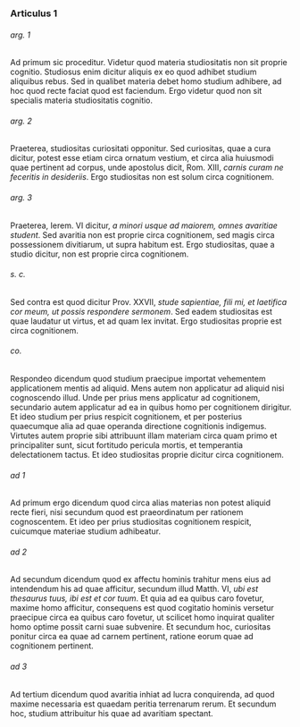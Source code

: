 ### Articulus 1

###### arg. 1
Ad primum sic proceditur. Videtur quod materia studiositatis non sit proprie cognitio. Studiosus enim dicitur aliquis ex eo quod adhibet studium aliquibus rebus. Sed in qualibet materia debet homo studium adhibere, ad hoc quod recte faciat quod est faciendum. Ergo videtur quod non sit specialis materia studiositatis cognitio.

###### arg. 2
Praeterea, studiositas curiositati opponitur. Sed curiositas, quae a cura dicitur, potest esse etiam circa ornatum vestium, et circa alia huiusmodi quae pertinent ad corpus, unde apostolus dicit, Rom. XIII, *carnis curam ne feceritis in desideriis*. Ergo studiositas non est solum circa cognitionem.

###### arg. 3
Praeterea, Ierem. VI dicitur, *a minori usque ad maiorem, omnes avaritiae student*. Sed avaritia non est proprie circa cognitionem, sed magis circa possessionem divitiarum, ut supra habitum est. Ergo studiositas, quae a studio dicitur, non est proprie circa cognitionem.

###### s. c.
Sed contra est quod dicitur Prov. XXVII, *stude sapientiae, fili mi, et laetifica cor meum, ut possis respondere sermonem*. Sed eadem studiositas est quae laudatur ut virtus, et ad quam lex invitat. Ergo studiositas proprie est circa cognitionem.

###### co.
Respondeo dicendum quod studium praecipue importat vehementem applicationem mentis ad aliquid. Mens autem non applicatur ad aliquid nisi cognoscendo illud. Unde per prius mens applicatur ad cognitionem, secundario autem applicatur ad ea in quibus homo per cognitionem dirigitur. Et ideo studium per prius respicit cognitionem, et per posterius quaecumque alia ad quae operanda directione cognitionis indigemus. Virtutes autem proprie sibi attribuunt illam materiam circa quam primo et principaliter sunt, sicut fortitudo pericula mortis, et temperantia delectationem tactus. Et ideo studiositas proprie dicitur circa cognitionem.

###### ad 1
Ad primum ergo dicendum quod circa alias materias non potest aliquid recte fieri, nisi secundum quod est praeordinatum per rationem cognoscentem. Et ideo per prius studiositas cognitionem respicit, cuicumque materiae studium adhibeatur.

###### ad 2
Ad secundum dicendum quod ex affectu hominis trahitur mens eius ad intendendum his ad quae afficitur, secundum illud Matth. VI, *ubi est thesaurus tuus, ibi est et cor tuum*. Et quia ad ea quibus caro fovetur, maxime homo afficitur, consequens est quod cogitatio hominis versetur praecipue circa ea quibus caro fovetur, ut scilicet homo inquirat qualiter homo optime possit carni suae subvenire. Et secundum hoc, curiositas ponitur circa ea quae ad carnem pertinent, ratione eorum quae ad cognitionem pertinent.

###### ad 3
Ad tertium dicendum quod avaritia inhiat ad lucra conquirenda, ad quod maxime necessaria est quaedam peritia terrenarum rerum. Et secundum hoc, studium attribuitur his quae ad avaritiam spectant.

